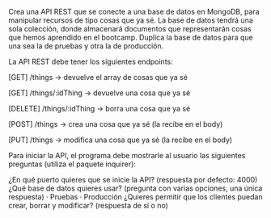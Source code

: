 Crea una API REST que se conecte a una base de datos en MongoDB, para manipular recursos de tipo cosas que ya sé. La base de datos tendrá una sola colección, donde almacenará documentos que representarán cosas que hemos aprendido en el bootcamp. Duplica la base de datos para que una sea la de pruebas y otra la de producción.

La API REST debe tener los siguientes endpoints:

[GET] /things -> devuelve el array de cosas que ya sé

[GET] /things/:idThing -> devuelve una cosa que ya sé

[DELETE] /things/:idThing -> borra una cosa que ya sé

[POST] /things -> crea una cosa que ya sé (la recibe en el body)

[PUT] /things -> modifica una cosa que ya sé (la recibe en el body)

Para iniciar la API, el programa debe mostrarle al usuario las siguientes preguntas (utiliza el paquete inquirer):

¿En qué puerto quieres que se inicie la API? (respuesta por defecto: 4000)
¿Qué base de datos quieres usar? (pregunta con varias opciones, una única respuesta) · Pruebas · Producción
¿Quieres permitir que los clientes puedan crear, borrar y modificar? (respuesta de sí o no)
